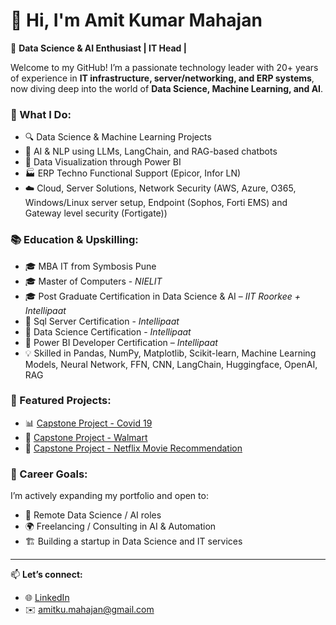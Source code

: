 # 👋 Hi, I'm Amit Kumar Mahajan

🎯 **Data Science & AI Enthusiast | IT Head |**

Welcome to my GitHub! I’m a passionate technology leader with 20+ years of experience in **IT infrastructure, server/networking, and ERP systems**, now diving deep into the world of **Data Science, Machine Learning, and AI**.

### 💼 What I Do:
- 🔍 Data Science & Machine Learning Projects
- 🧠 AI & NLP using LLMs, LangChain, and RAG-based chatbots
- 🧰 Data Visualization through Power BI
- 🏭 ERP Techno Functional Support (Epicor, Infor LN)
- ☁️ Cloud, Server Solutions, Network Security (AWS, Azure, O365, Windows/Linux server setup, Endpoint (Sophos, Forti EMS) and Gateway level security (Fortigate))

### 📚 Education & Upskilling:
- 🎓 MBA IT from Symbosis Pune
- 🎓 Master of Computers - *NIELIT*
- 🎓 Post Graduate Certification in Data Science & AI – *IIT Roorkee + Intellipaat*
- 🧪 Sql Server Certification - *Intellipaat*
- 🧪 Data Science Certification - *Intellipaat*
- 🧪 Power BI Developer Certification – *Intellipaat*
- 💡 Skilled in Pandas, NumPy, Matplotlib, Scikit-learn, Machine Learning Models, Neural Network, FFN, CNN, LangChain, Huggingface, OpenAI, RAG

### 📁 Featured Projects:
- 📊 [Capstone Project - Covid 19](https://github.com/amitmahajan09/Data-Science-AI-Portfolio/blob/main/Capstone%20Project%20(Covid%2019)/Capstone%20Project%20(Covid%2019).ipynb)
- 🤖 [Capstone Project - Walmart](https://github.com/amitmahajan09/Data-Science-AI-Portfolio/tree/main/Capstone%20Project%20Walmart)
- 🔬 [Capstone Project - Netflix Movie Recommendation](https://github.com/amitmahajan09/Data-Science-AI-Portfolio/tree/main/Capstone%20Project%20Netflix)

### 🚀 Career Goals:
I’m actively expanding my portfolio and open to:
- 💼 Remote Data Science / AI roles
- 🌍 Freelancing / Consulting in AI & Automation
- 🏗️ Building a startup in Data Science and IT services
---

📫 **Let’s connect:**
- 🌐 [LinkedIn](https://www.linkedin.com/in/amitkumahajan/)  
- ✉️ amitku.mahajan@gmail.com
